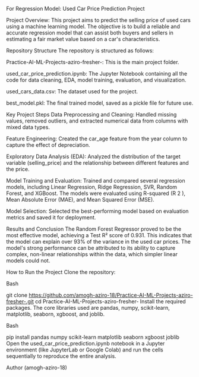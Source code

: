 For Regression Model: Used Car Price Prediction Project

Project Overview:
This project aims to predict the selling price of used cars using a machine learning model. The objective is to build a reliable and accurate regression model that can assist both buyers and sellers in estimating a fair market value based on a car's characteristics.

Repository Structure
The repository is structured as follows:

Practice-AI-ML-Projects-aziro-fresher-: This is the main project folder.

used_car_price_prediction.ipynb: The Jupyter Notebook containing all the code for data cleaning, EDA, model training, evaluation, and visualization.

used_cars_data.csv: The dataset used for the project.

best_model.pkl: The final trained model, saved as a pickle file for future use.

Key Project Steps
Data Preprocessing and Cleaning: Handled missing values, removed outliers, and extracted numerical data from columns with mixed data types.

Feature Engineering: Created the car_age feature from the year column to capture the effect of depreciation.

Exploratory Data Analysis (EDA): Analyzed the distribution of the target variable (selling_price) and the relationship between different features and the price.

Model Training and Evaluation: Trained and compared several regression models, including Linear Regression, Ridge Regression, SVR, Random Forest, and XGBoost. The models were evaluated using R-squared (R 
2
 ), Mean Absolute Error (MAE), and Mean Squared Error (MSE).

Model Selection: Selected the best-performing model based on evaluation metrics and saved it for deployment.

Results and Conclusion
The Random Forest Regressor proved to be the most effective model, achieving a Test R² score of 0.931. This indicates that the model can explain over 93% of the variance in the used car prices. The model's strong performance can be attributed to its ability to capture complex, non-linear relationships within the data, which simpler linear models could not.

How to Run the Project
Clone the repository:

Bash

git clone https://github.com/amogh-aziro-18/Practice-AI-ML-Projects-aziro-fresher-.git
cd Practice-AI-ML-Projects-aziro-fresher-
Install the required packages. The core libraries used are pandas, numpy, scikit-learn, matplotlib, seaborn, xgboost, and joblib.

Bash

pip install pandas numpy scikit-learn matplotlib seaborn xgboost joblib
Open the used_car_price_prediction.ipynb notebook in a Jupyter environment (like JupyterLab or Google Colab) and run the cells sequentially to reproduce the entire analysis.

Author
(amogh-aziro-18)
